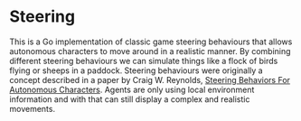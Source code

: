 # Steering

This is a Go implementation of classic game steering behaviours that allows autonomous characters to move around in a realistic manner. By combining different steering behaviours we can simulate things like a flock of birds flying or sheeps in a paddock. Steering behaviours were originally a concept described in a paper by Craig W. Reynolds, [Steering Behaviors For Autonomous Characters](https://www.red3d.com/cwr/steer/gdc99/). Agents are only using local environment information and with that can still display a complex and realistic movements.

